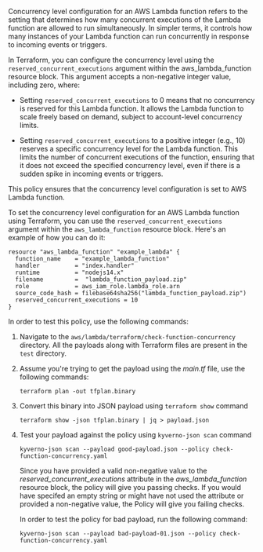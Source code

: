 Concurrency level configuration for an AWS Lambda function refers to the setting that determines how many concurrent executions of the Lambda function are allowed to run simultaneously. In simpler terms, it controls how many instances of your Lambda function can run concurrently in response to incoming events or triggers.

In Terraform, you can configure the concurrency level using the `reserved_concurrent_executions` argument within the aws_lambda_function resource block. This argument accepts a non-negative integer value, including zero, where:

- Setting `reserved_concurrent_executions` to 0 means that no concurrency is reserved for this Lambda function. It allows the Lambda function to scale freely based on demand, subject to account-level concurrency limits.

- Setting `reserved_concurrent_executions` to a positive integer (e.g., 10) reserves a specific concurrency level for the Lambda function. This limits the number of concurrent executions of the function, ensuring that it does not exceed the specified concurrency level, even if there is a sudden spike in incoming events or triggers.

This policy ensures that the concurrency level configuration is set to AWS Lambda function.

To set the concurrency level configuration for an AWS Lambda function using Terraform, you can use the `reserved_concurrent_executions` argument within the `aws_lambda_function` resource block. Here's an example of how you can do it:

```
resource "aws_lambda_function" "example_lambda" {
  function_name    = "example_lambda_function"
  handler          = "index.handler"
  runtime          = "nodejs14.x"
  filename         =  "lambda_function_payload.zip"
  role             = aws_iam_role.lambda_role.arn
  source_code_hash = filebase64sha256("lambda_function_payload.zip")
  reserved_concurrent_executions = 10
}
```

In order to test this policy, use the following commands:

1. Navigate to the `aws/lambda/terraform/check-function-concurrency` directory. All the payloads along with Terraform files are present in the `test` directory.

2. Assume you're trying to get the payload using the *main.tf* file, use the following commands:
   ```
   terraform plan -out tfplan.binary
   ```
3. Convert this binary into JSON payload using `terraform show` command
   ```
   terraform show -json tfplan.binary | jq > payload.json
   ```
4. Test your payload against the policy using `kyverno-json scan` command
   ```
   kyverno-json scan --payload good-payload.json --policy check-function-concurrency.yaml
   ```
   Since you have provided a valid non-negative value to the *reserved_concurrent_executions* attribute in the *aws_lambda_function* resource block, the policy will give you passing checks. If you would have specifed an empty string or might have not used the attribute or provided a non-negative value, the Policy will give you failing checks. 

   In order to test the policy for bad payload, run the following command:
   ```
   kyverno-json scan --payload bad-payload-01.json --policy check-function-concurrency.yaml
   ```